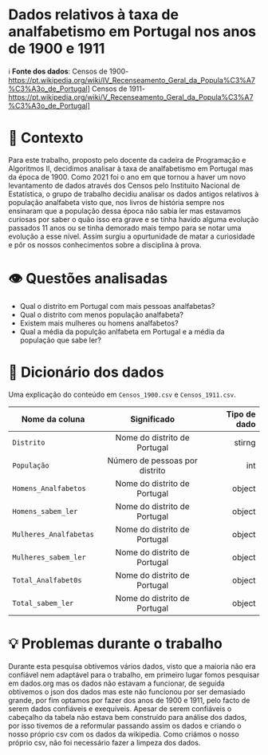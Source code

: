 # Dados relativos à taxa de analfabetismo em Portugal nos anos de 1900 e 1911

ℹ️ **Fonte dos dados**: 
Censos de 1900-https://pt.wikipedia.org/wiki/IV_Recenseamento_Geral_da_Popula%C3%A7%C3%A3o_de_Portugal] 
Censos de 1911-https://pt.wikipedia.org/wiki/V_Recenseamento_Geral_da_Popula%C3%A7%C3%A3o_de_Portugal]

# 🤔 Contexto
Para este trabalho, proposto pelo docente da cadeira de Programação e Algoritmos II, decidimos analisar à taxa de analfabetismo em Portugal mas da época de 1900.
Como 2021 foi o ano em que tornou a haver um novo levantamento de dados através dos Censos pelo Instituito Nacional de Estatística, o grupo de trabalho decidiu analisar os dados antigos relativos à população analfabeta visto que, nos livros de história sempre nos ensinaram que a população dessa época não sabia ler mas estavamos curiosas por saber o quão isso era grave e se tinha havido alguma evolução passados 11 anos ou se tinha demorado mais tempo para se notar uma evolução a esse nível.
Assim surgiu a opurtunidade de matar a curiosidade e pôr os nossos conhecimentos sobre a disciplina à prova.

# 👁️ Questões analisadas
+ Qual o distrito em Portugal com mais pessoas analfabetas?
+ Qual o distrito com menos população analfabeta?
+ Existem mais mulheres ou homens analfabetos?
+ Qual a média da populção anlfabeta em Portugal e a média da população que sabe ler?

# 📔 Dicionário dos dados
Uma explicação do conteúdo em `Censos_1900.csv` e `Censos_1911.csv`.


| Nome da coluna        | Significado           | Tipo de dado  |
| ------------- |:-------------:| -----:|
| `Distrito` | Nome do distrito de Portugal | stirng |
| `População` | Número de pessoas por distrito | int |
| `Homens_Analfabetos` | Nome do distrito de Portugal | object |
| `Homens_sabem_ler` | Nome do distrito de Portugal | object |
| `Mulheres_Analfabetas` | Nome do distrito de Portugal | object |
| `Mulheres_sabem_ler` | Nome do distrito de Portugal | object |
| `Total_Analfabet0s` | Nome do distrito de Portugal | object |
| `Total_sabem_ler` | Nome do distrito de Portugal | object |

# 💡 Problemas durante o trabalho
Durante esta pesquisa obtivemos vários dados, visto que a maioria não era confiável nem adaptável para o trabalho, em primeiro lugar fomos pesquisar em dados.org mas os dados não estavam a funcionar, de seguida obtivemos o json dos dados mas este não funcionou por ser demasiado grande, por fim optamos por fazer dos anos de 1900 e 1911, pelo facto de serem dados confiáveis e exequíveis.
Apesar de serem confiáveis o cabeçalho da tabela não estava bem construído para análise dos dados, por isso tivemos de a reformular passando assim os dados e criando o nosso próprio csv com os dados da wikipedia. Como criámos o nosso próprio csv, não foi necessário fazer a limpeza dos dados.

